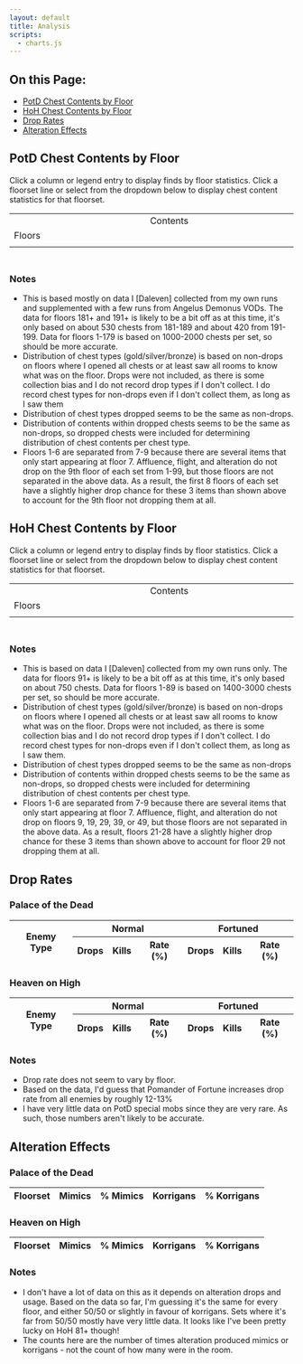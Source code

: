 ```yaml
---
layout: default
title: Analysis
scripts:
  - charts.js
---
```


## On this Page:

* [PotD Chest Contents by Floor](#potd-chest-contents-by-floor)
* [HoH Chest Contents by Floor](#hoh-chest-contents-by-floor)
* [Drop Rates](#drop-rates)
* [Alteration Effects](#alteration-effects)

## PotD Chest Contents by Floor

<div class="surfacePane">

  <p>Click a column or legend entry to display finds by floor statistics. Click
  a floorset line or select from the dropdown below to display chest content
  statistics for that floorset.</p>

  <table class="unstyled">
    <tr>
      <td></td>
      <td style="width: 100%; text-align: center;">Contents</td>
    </tr>
    <tr>
      <td><span class="rotated">Floors</span></td>
      <td id="potdChestContentsChart" style="padding: 0"></td>
    </tr>
    <tr>
      <td></td>
      <td id="potdChestContentsLegend"></td>
    </tr>
  </table>

  <h3 id="potdChestContentsDataTitle"></h3>
  <table id="potdChestContentsDataTable"></table>

  <h3>Notes</h3>

  <ul>
    <li>
      This is based mostly on data I [Daleven] collected from my own runs and
      supplemented with a few runs from Angelus Demonus VODs. The data for
      floors 181+ and 191+ is likely to be a bit off as at this time, it's only
      based on about 530 chests from 181-189 and about 420 from 191-199. Data
      for floors 1-179 is based on 1000-2000 chests per set, so should be more
      accurate.
    </li>
    <li>
      Distribution of chest types (gold/silver/bronze) is based on non-drops on
      floors where I opened all chests or at least saw all rooms to know what
      was on the floor. Drops were not included, as there is some collection
      bias and I do not record drop types if I don't collect. I do record chest
      types for non-drops even if I don't collect them, as long as I saw them
    </li>
    <li>
      Distribution of chest types dropped seems to be the same as non-drops.
    </li>
    <li>
      Distribution of contents within dropped chests seems to be the same as
      non-drops, so dropped chests were included for determining distribution
      of chest contents per chest type.
    </li>
    <li>
      Floors 1-6 are separated from 7-9 because there are several items that
      only start appearing at floor 7. Affluence, flight, and alteration do not
      drop on the 9th floor of each set from 1-99, but those floors are not
      separated in the above data. As a result, the first 8 floors of each set
      have a slightly higher drop chance for these 3 items than shown above to
      account for the 9th floor not dropping them at all.
    </li>
  </ul>

</div>

## HoH Chest Contents by Floor

<div class="surfacePane">

  <p>Click a column or legend entry to display finds by floor statistics. Click
  a floorset line or select from the dropdown below to display chest content
  statistics for that floorset.</p>

  <table class="unstyled">
    <tr>
      <td></td>
      <td style="width: 100%; text-align: center;">Contents</td>
    </tr>
    <tr>
      <td><span class="rotated">Floors</span></td>
      <td id="hohChestContentsChart" style="padding: 0"></td>
    </tr>
    <tr>
      <td></td>
      <td id="hohChestContentsLegend"></td>
    </tr>
  </table>

  <h3 id="hohChestContentsDataTitle"></h3>
  <table id="hohChestContentsDataTable"></table>

  <h3>Notes</h3>

  <ul>
    <li>
      This is based on data I [Daleven] collected from my own runs only. The
      data for floors 91+ is likely to be a bit off as at this time, it's only
      based on about 750 chests. Data for floors 1-89 is based on 1400-3000
      chests per set, so should be more accurate.
    </li>
    <li>
      Distribution of chest types (gold/silver/bronze) is based on non-drops on
      floors where I opened all chests or at least saw all rooms to know what
      was on the floor. Drops were not included, as there is some collection
      bias and I do not record drop types if I don't collect. I do record chest
      types for non-drops even if I don't collect them, as long as I saw them.
    </li>
    <li>
      Distribution of chest types dropped seems to be the same as non-drops
    </li>
    <li>
      Distribution of contents within dropped chests seems to be the same as
      non-drops, so dropped chests were included for determining distribution
      of chest contents per chest type.
    </li>
    <li>
      Floors 1-6 are separated from 7-9 because there are several items that
      only start appearing at floor 7. Affluence, flight, and alteration do not
      drop on floors 9, 19, 29, 39, or 49, but those floors are not separated
      in the above data. As a result, floors 21-28 have a slightly higher drop
      chance for these 3 items than shown above to account for floor 29 not
      dropping them at all.
    </li>
  </ul>

</div>

## Drop Rates

<div class="surfacePane">

  <h3>Palace of the Dead</h3>

  <div class="hscroll">
    <table id="potd_droprates">
      <thead>
        <tr>
          <th rowspan="2">Enemy Type</th>
          <th colspan="3">Normal</th>
          <th colspan="3">Fortuned</th>
        </tr>
        <tr>
          <th>Drops</th>
          <th>Kills</th>
          <th>Rate (%)</th>
          <th>Drops</th>
          <th>Kills</th>
          <th>Rate (%)</th>
        </tr>
      </thead>
      <!-- tbody added via script -->
    </table>
  </div>

  <h3>Heaven on High</h3>

  <div class="hscroll">
    <table id="hoh_droprates">
      <thead>
        <tr>
          <th rowspan="2">Enemy Type</th>
          <th colspan="3">Normal</th>
          <th colspan="3">Fortuned</th>
        </tr>
        <tr>
          <th>Drops</th>
          <th>Kills</th>
          <th>Rate (%)</th>
          <th>Drops</th>
          <th>Kills</th>
          <th>Rate (%)</th>
        </tr>
      </thead>
      <!-- tbody added via script -->
    </table>
  </div>

  <h3>Notes</h3>

  <ul>
    <li>
      Drop rate does not seem to vary by floor.
    </li>
    <li>
      Based on the data, I'd guess that Pomander of Fortune increases drop rate
      from all enemies by roughly 12-13%
    </li>
    <li>
      I have very little data on PotD special mobs since they are very rare.
      As such, those numbers aren't likely to be accurate.
    </li>
  </ul>

</div>

## Alteration Effects

<div class="surfacePane">

  <h3>Palace of the Dead</h3>

  <div class="hscroll">
    <table id="potd_alteration">
      <thead>
        <tr>
          <th>Floorset</th>
          <th>Mimics</th>
          <th>% Mimics</th>
          <th>Korrigans</th>
          <th>% Korrigans</th>
        </tr>
      </thead>
      <!-- tbody added via script -->
    </table>
  </div>

  <h3>Heaven on High</h3>

  <div class="hscroll">
    <table id="hoh_alteration">
      <thead>
        <tr>
          <th>Floorset</th>
          <th>Mimics</th>
          <th>% Mimics</th>
          <th>Korrigans</th>
          <th>% Korrigans</th>
        </tr>
      </thead>
      <!-- tbody added via script -->
    </table>
  </div>

  <h3>Notes</h3>

  <ul>
    <li>
      I don't have a lot of data on this as it depends on alteration drops and
      usage. Based on the data so far, I'm guessing it's the same for every
      floor, and either 50/50 or slightly in favour of korrigans. Sets where
      it's far from 50/50 mostly have very little data. It looks like I've been
      pretty lucky on HoH 81+ though!
    </li>
    <li>
      The counts here are the number of times alteration produced mimics or
      korrigans - not the count of how many were in the room.
    </li>
  </ul>

</div>

<script>
  const potd_chest_data = {{ site.data.potd_chests | jsonify }};
  charts.drawPotdChestDistribution(potd_chest_data);

  const hoh_chest_data = {{ site.data.hoh_chests | jsonify }};
  charts.drawHohChestDistribution(hoh_chest_data);

  const potd_droprate_data = {{ site.data.potd_drops | jsonify }};
  charts.writeDropRatesTable(potd_droprate_data, 'potd_droprates');

  const hoh_droprate_data = {{ site.data.hoh_drops | jsonify }};
  charts.writeDropRatesTable(hoh_droprate_data, 'hoh_droprates');

  const potd_alter_data = {{ site.data.potd_alteration | jsonify }};
  charts.writeAlterationTable(potd_alter_data, 'potd_alteration');

  const hoh_alter_data = {{ site.data.hoh_alteration | jsonify }};
  charts.writeAlterationTable(hoh_alter_data, 'hoh_alteration');
</script>
